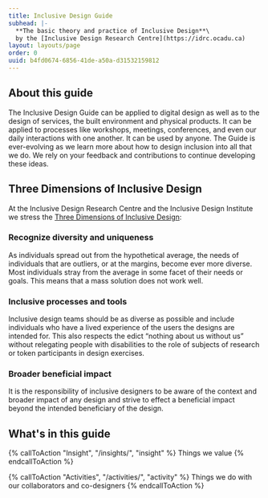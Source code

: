 ```yaml
---
title: Inclusive Design Guide
subhead: |-
  **The basic theory and practice of Inclusive Design**\
  by the [Inclusive Design Research Centre](https://idrc.ocadu.ca)
layout: layouts/page
order: 0
uuid: b4fd0674-6856-41de-a50a-d31532159812
---
```

<div class="content content--two-thirds bg-green-100">



## About this guide

The Inclusive Design Guide can be applied to digital design as well as to the design of services, the built environment and physical products. It can be applied to processes like workshops, meetings, conferences, and even our daily interactions with one another. It can be used by anyone. The Guide is ever-evolving as we learn more about how to design inclusion into all that we do. We rely on your feedback and contributions to continue developing these ideas.



</div>

<div class="content content--two-thirds bg-green-800">



## Three Dimensions of Inclusive Design

At the Inclusive Design Research Centre and the Inclusive Design Institute we stress the [Three Dimensions of Inclusive Design](https://idrc.ocadu.ca/about/philosophy/):

### Recognize diversity and uniqueness

As individuals spread out from the hypothetical average, the needs of individuals that are outliers, or at the margins, become ever more diverse. Most individuals stray from the average in some facet of their needs or goals. This means that a mass solution does not work well.

### Inclusive processes and tools

Inclusive design teams should be as diverse as possible and include individuals who have a lived experience of the users the designs are intended for. This also respects the edict “nothing about us without us” without relegating people with disabilities to the role of subjects of research or token participants in design exercises.

### Broader beneficial impact

It is the responsibility of inclusive designers to be aware of the context and broader impact of any design and strive to effect a beneficial impact beyond the intended beneficiary of the design.



</div>

<div class="content content--full bg-transparent">
  
## What's in this guide

{% callToAction "Insight", "/insights/", "insight" %}
Things we value
{% endcallToAction %}

{% callToAction "Activities", "/activities/", "activity" %}
Things we do with our collaborators and co-designers
{% endcallToAction %}
</div>
